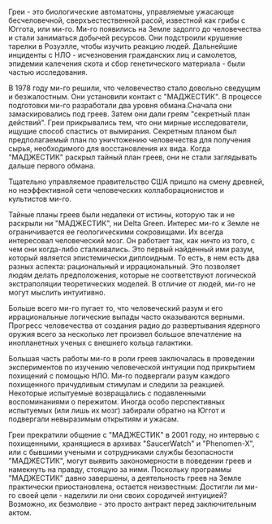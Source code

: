 Греи - это биологические автоматоны, управляемые ужасающе бесчеловечной, сверхъестественной расой, известной как грибы с Юггота, или ми-го. Ми-го появились на Земле задолго до человечества и стали заниматься добычей ресурсов. Они подстроили крушение тарелки в Розуэлле, чтобы изучить реакцию людей. Дальнейшие инциденты с НЛО - исчезновения гражданских лиц и самолетов, эпидемии калечения скота и сбор генетического материала - были частью исследования.

В 1978 году ми-го решили, что человечество стало довольно сведущим и безжалостным. Они установили контакт с "МАДЖЕСТИК". В процессе подготовки ми-го разработали два уровня обмана.Сначала они замаскировались под греев. Затем они дали греям "секретный план действий". Греи прикрывались тем, что они мирные исследователи, ищущие способ спастись от вымирания. Секретным планом был предполагаемый план по уничтожению человечества для получения сырья, необходимого для восстановления их вида. Когда "МАДЖЕСТИК" раскрыл тайный план греев, они не стали заглядывать дальше первого обмана.

Тщательно управляемое правительство США пришло на смену древней, но неэффективной сети человеческих коллаборационистов и культистов ми-го.

Тайные планы греев были недалеки от истины, которую так и не раскрыли ни "МАДЖЕСТИК", ни Delta Green. Интерес ми-го к Земле не ограничивается ее геологическими сокровищами. Их всегда интересовал человеческий мозг. Он работает так, как ничто из того, с чем они когда-либо сталкивались. Это первый найденный ими разум, который является эпистемически диплоидным. То есть, в нем есть два разных аспекта: рациональный и иррациональный. Это позволяет людям делать предположения, которые не соответствуют логической экстраполяции теоретических моделей. В отличие от людей, ми-го не могут мыслить интуитивно.

Больше всего ми-го пугает то, что человеческий разум и его иррациональные логические выпады часто оказываются верными. Прогресс человечества от создания радио до развертывания ядерного оружия всего за несколько лет произвел большое впечатление на инопланетных ученых с внешнего кольца галактики.

Большая часть работы ми-го в роли греев заключалась в проведении экспериментов по изучению человеческой интуиции под прикрытием похищений с помощью НЛО. Ми-го подвергали разум каждого похищенного причудливым стимулам и следили за реакцией. Некоторые испытуемые возвращались с подавленными воспоминаниями о пережитом. Иногда особо перспективных испытуемых (или лишь их мозг) забирали обратно на Юггот и подвергали невыразимым открытиям и ужасам.

Греи прекратили общение с "МАДЖЕСТИК" в 2001 году, но интервью с похищенными, хранящиеся в архивах "SaucerWatch" и "Phenomen-X", или с бывшими учеными и сотрудниками службы безопасности "МАДЖЕСТИК", могут выявить закономерности в поведении греев и намекнуть на правду, стоящую за ними. Поскольку программы "МАДЖЕСТИК" давно завершены, а деятельность греев на Земле практически приостановлена, остается неизвестным: Достигли ли ми-го своей цели - наделили ли они своих сородичей интуицией? Возможно, их безмолвие - это просто антракт перед заключительным актом.